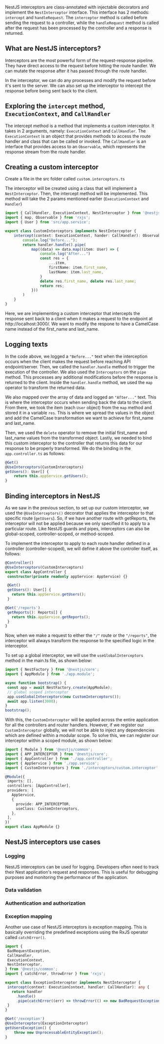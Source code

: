 NestJS interceptors are class-annotated with injectable decorators and implement the `NestInterceptor` interface. This interface has 2 methods: `intercept` and `handleRequest`. The `interceptor` method is called before sending the request to a controller, while the `handleRequest` method is called after the request has been processed by the controller and a response is returned.

## What are NestJS interceptors?
Interceptors are the most powerful form of the request-response pipeline. They have direct access to the request before hitting the route handler. We can mutate the response after it has passed through the route handler. 

In the interceptor, we can do any processes and modify the request before it's sent to the server. We can also set up the interceptor to intercept the response before being sent back to the client.

## Exploring the `intercept` method, `ExecutionContext`, and `CallHandler`
The intercept method is a method that implements a custom interceptor. It takes in 2 arguments, namely: `ExecutionContext` and `CallHandler`. The `ExecutionContext` is an object that provides methods to access the route handler and class that can be called or invoked. The `CallHandler` is an interface that provides access to an `Observable`, which represents the response stream from the route handler.

## Creating a custom interceptor
Create a file in the src folder called `custom.interceptors.ts`

The interceptor will be created using a class that will implement a `NestInterceptor`. Then, the intercept method will be implemented. This method will take the 2 params mentioned earlier (`ExecutionContext` and `Handler`)

```typescript
import { CallHandler, ExecutionContext, NestInterceptor } from '@nestjs/common';
import { map, Observable } from 'rxjs';
import { User } from 'src/app.service';

export class CustomInterceptors implements NestInterceptor {
    intercept(context: ExecutionContext, hander: CallHandler): Observable<any> {
        console.log("Before...");
        return handler.handle().pipe(
            map((data) => data.map((item: User) => {
                console.log("After...")
                const res = {
                    ...item,
                    firstName: item.first_name,
                    lastName: item.last_name,
                }
                delete res.first_name, delete res.last_name;
                return res;
            }))
        )
    }
}
```

Here, we are implementing a custom interceptor that intercepts the response sent back to a client when it makes a request to the endpoint at http://localhost:3000/. We want to modify the respone to have a CamelCase name instead of the first_name and last_name. 

## Logging texts
In the code above, we logged a `"Before..."` text when the interception occurs when the client makes the request before reaching API endpoint/server. Then, we called the `handler.handle` method to trigger the execution of the controller. We also used the `Interceptors` on the `pipe` method. This processes any additional modifications before the response is returned to the client. Inside the `handler.handle` method, we used the `map` operator to transform the returned data.

We also mapped over the array of data and logged an `"After..."` text. This is where the interceptor occurs when sending back the data to the client. From there, we took the item (each `User` object) from the `map` method and stored it in a variable `res`. This is where we spread the values in the object and add the CamelCase transformation we want to achieve for first_name and last_name.

Then, we used the `delete` operator to remove the initial first_name and last_name values from the transformed object. Lastly, we needed to bind this custom interceptor to the controller that returns this data for our response to be properly transformed. We do the binding in the `app.controller.ts` as follows:

```typescript
@Get()
@UseInterceptors(CustomInterceptors)
getUsers(): User[] {
    return this.appService.getUsers();
}
```

## Binding interceptors in NestJS
As we saw in the previous section, to set up our custom interceptor, we used the `@UseInterceptors()` decorator that applies the interceptor to that specific route (`getUsers`). So, if we have another route with getReports, the interceptor will not be applied because we only specified it to apply to a particular route. Like NestJS guards and pipes, interceptors can also be global-scoped, controller-scoped, or method-scoped.

To implement the interceptor to apply to each route handler defined in a controller (controller-scoped), we will define it above the controller itself, as follows:

```typescript
@Controller()
@UseInterceptors(CustomInterceptors)
export class AppController {
 constructor(private readonly appService: AppService) {}

 @Get()
 getUsers(): User[] {
   return this.appService.getUsers();
 }

@Get('/reports')
 getReports(): Reports[] {
   return this.appService.getReports();
 }
}
```

Now, when we make a request to either the `"/"` route or the `"/reports"`, the interceptor will always transform the response to the specified logic in the interceptor.

To set up a global interceptor, we will use the `useGlobalInterceptors` method in the main.ts file, as shown below:

```typescript
import { NestFactory } from '@nestjs/core';
import { AppModule } from './app.module';

async function bootstrap() {
 const app = await NestFactory.create(AppModule);
 // global scoped interceptor
 app.useGlobalInterceptors(new CustomInterceptors());
 await app.listen(3000);
}
bootstrap();
```

With this, the `CustomInterceptor` will be applied across the entire application for all the controllers and router handlers. However, if we register our `CustomInterceptor` globally, we will not be able to inject any dependencies which are defined within a modular scope. To solve this, we can register our interceptor within a scoped module, as shown below:

```typescript
import { Module } from '@nestjs/common';
import { APP_INTERCEPTOR } from '@nestjs/core';
import { AppController } from './app.controller';
import { AppService } from './app.service';
import { CustomInterceptors } from './interceptors/custom.interceptor';

@Module({
 imports: [],
 controllers: [AppController],
 providers: [
   AppService,
   {
     provide: APP_INTERCEPTOR,
     useClass: CustomInterceptors,
   },
 ],
})
export class AppModule {}
```

## NestJS interceptors use cases
### Logging
NestJS interceptors can be used for logging. Developers often need to track their Nest application's request and responses. This is useful for debugging purposes and monitoring the performance of the application. 

### Data validation

### Authentication and authorization

### Exception mapping
Another use case of NestJS interceptors is exception mapping. This is basically overriding the predefined exceptions using the RxJS operator called `catchError()`. 

```typescript
import {
 BadRequestException,
 CallHandler,
 ExecutionContext,
 NestInterceptor,
} from '@nestjs/common';
import { catchError, throwError } from 'rxjs';

export class ExceptionInterceptor implements NestInterceptor {
 intercept(context: ExecutionContext, handler: CallHandler): any {
   return handler
     .handle()
     .pipe(catchError((err) => throwError(() => new BadRequestException())));
 }
}
```

```typescript
@Get('/exception')
@UseInterceptors(ExceptionInterceptor)
getUsersException() {
    throw new UnprocessableEntityException();
}
```
